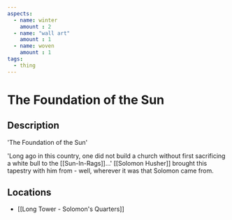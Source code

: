 ```yaml
---
aspects: 
  - name: winter
    amount : 2
  - name: "wall art"
    amount : 1
  - name: woven
    amount : 1
tags:
  - thing
---
```


# The Foundation of the Sun

## Description
'The Foundation of the Sun'

'Long ago in this country, one did not build a church without first sacrificing a white bull to the [[Sun-In-Rags]]…' [[Solomon Husher]] brought this tapestry with him from - well, wherever it was that Solomon came from.
## Locations
- [[Long Tower - Solomon's Quarters]]